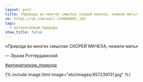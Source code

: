 ```yaml
---
layout: post
title: «Природа во многих смыслах скорей мачеха, нежели мать»
vk: https://vk.com/wall-210066881_142
tags:
  - антинатализм_природа
show_title: false
---
```

«Природа во многих смыслах СКОРЕЙ МАЧЕХА, нежели мать»

— Эразм Роттердамский

[#антинатализм_природа](poisk.html#антинатализм_природа)

{% include image.html image="eto/images/457239131.jpg" %}